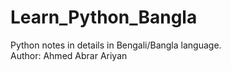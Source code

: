 # Learn_Python_Bangla
Python notes in details in Bengali/Bangla language.
<br>
Author: Ahmed Abrar Ariyan
